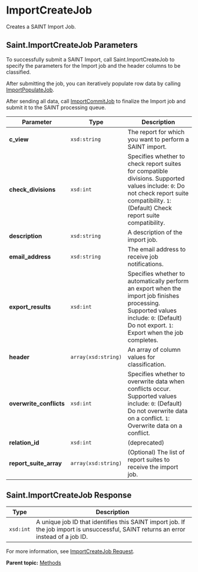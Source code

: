 # ImportCreateJob

Creates a SAINT Import Job.

## Saint.ImportCreateJob Parameters

To successfully submit a SAINT Import, call Saint.ImportCreateJob to specify the parameters for the Import job and the header columns to be classified.

After submitting the job, you can iteratively populate row data by calling [ImportPopulateJob](r_importPopulateJob.md#).

After sending all data, call [ImportCommitJob](r_importCommitJob.md#) to finalize the Import job and submit it to the SAINT processing queue.

|Parameter|Type|Description|
|---------|----|-----------|
|**c\_view** |`xsd:string` |The report for which you want to perform a SAINT import.|
|**check\_divisions** |`xsd:int` | Specifies whether to check report suites for compatible divisions. Supported values include: `0`: Do not check report suite compatibility. `1`: \(Default\) Check report suite compatibility. |
|**description** |`xsd:string` | A description of the import job. |
|**email\_address** |`xsd:string` | The email address to receive job notifications. |
|**export\_results** |`xsd:int` | Specifies whether to automatically perform an export when the import job finishes processing. Supported values include: `0`: \(Default\) Do not export. `1`: Export when the job completes. |
|**header** |`array(xsd:string)` | An array of column values for classification. |
|**overwrite\_conflicts** |`xsd:int` | Specifies whether to overwrite data when conflicts occur. Supported values include: `0`: \(Default\) Do not overwrite data on a conflict. `1`: Overwrite data on a conflict. |
|**relation\_id** |`xsd:int` | \(deprecated\) |
|**report\_suite\_array** |`array(xsd:string)` | \(Optional\) The list of report suites to receive the import job. |

## Saint.ImportCreateJob Response

|Type|Description|
|----|-----------|
|`xsd:int` | A unique job ID that identifies this SAINT import job. If the job import is unsuccessful, SAINT returns an error instead of a job ID. |

For more information, see [ImportCreateJob Request](../sample_code/r_ImportCreateJob_sample.md#).

**Parent topic:** [Methods](../methods/c_saint_methods.md)

